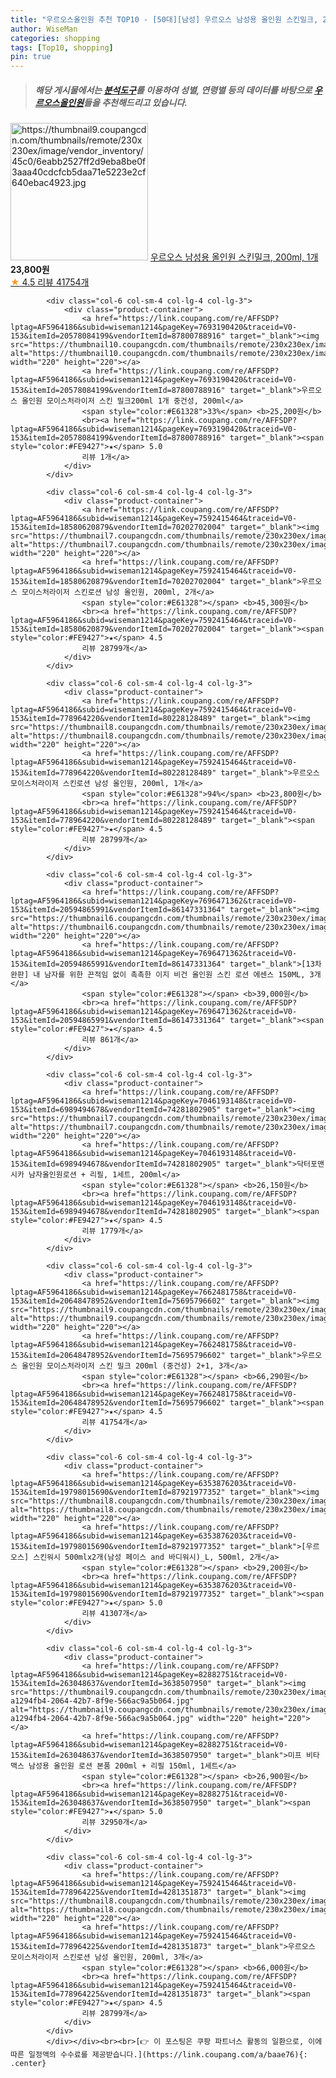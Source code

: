 ```yaml
---
title: "우르오스올인원 추천 TOP10 - [50대][남성] 우르오스 남성용 올인원 스킨밀크, 200ml, 1개"
author: WiseMan
categories: shopping
tags: [Top10, shopping]
pin: true
---
```


> ##### 해당 게시물에서는 [**분석도구**](https://itemscout.io/)를 이용하여 **성별**, **연령별** 등의 데이터를 바탕으로 [**우르오스올인원**](https://link.coupang.com/a/baae76)들을 추천해드리고 있습니다.
<div class="container"><div class="row">
            <div class="col-6 col-sm-4 col-lg-4 col-lg-3">
                <div class="product-container">
                    <a href="https://link.coupang.com/re/AFFSDP?lptag=AF5964186&subid=wiseman1214&pageKey=7662481758&traceid=V0-153&itemId=1023577477&vendorItemId=4281737707" target="_blank"><img src="https://thumbnail9.coupangcdn.com/thumbnails/remote/230x230ex/image/vendor_inventory/45c0/6eabb2527ff2d9eba8be0f3aaa40cdcfcb5daa71e5223e2cf640ebac4923.jpg" alt="https://thumbnail9.coupangcdn.com/thumbnails/remote/230x230ex/image/vendor_inventory/45c0/6eabb2527ff2d9eba8be0f3aaa40cdcfcb5daa71e5223e2cf640ebac4923.jpg" width="220" height="220"></a>
                    <a href="https://link.coupang.com/re/AFFSDP?lptag=AF5964186&subid=wiseman1214&pageKey=7662481758&traceid=V0-153&itemId=1023577477&vendorItemId=4281737707" target="_blank">우르오스 남성용 올인원 스킨밀크, 200ml, 1개</a>
                    <span style="color:#E61328"></span> <b>23,800원</b>
                    <br><a href="https://link.coupang.com/re/AFFSDP?lptag=AF5964186&subid=wiseman1214&pageKey=7662481758&traceid=V0-153&itemId=1023577477&vendorItemId=4281737707" target="_blank"><span style="color:#FE9427">★</span> 4.5
                    리뷰 41754개</a>
                </div>
            </div>
            
            <div class="col-6 col-sm-4 col-lg-4 col-lg-3">
                <div class="product-container">
                    <a href="https://link.coupang.com/re/AFFSDP?lptag=AF5964186&subid=wiseman1214&pageKey=7693190420&traceid=V0-153&itemId=20578084199&vendorItemId=87800788916" target="_blank"><img src="https://thumbnail10.coupangcdn.com/thumbnails/remote/230x230ex/image/vendor_inventory/447f/d3d23597918df1cb154ead8dd47d98a184748317ddad6f592fdb9eb3181e.png" alt="https://thumbnail10.coupangcdn.com/thumbnails/remote/230x230ex/image/vendor_inventory/447f/d3d23597918df1cb154ead8dd47d98a184748317ddad6f592fdb9eb3181e.png" width="220" height="220"></a>
                    <a href="https://link.coupang.com/re/AFFSDP?lptag=AF5964186&subid=wiseman1214&pageKey=7693190420&traceid=V0-153&itemId=20578084199&vendorItemId=87800788916" target="_blank">우르오스 올인원 모이스처라이저 스킨 밀크200ml 1개 중건성, 200ml</a>
                    <span style="color:#E61328">33%</span> <b>25,200원</b>
                    <br><a href="https://link.coupang.com/re/AFFSDP?lptag=AF5964186&subid=wiseman1214&pageKey=7693190420&traceid=V0-153&itemId=20578084199&vendorItemId=87800788916" target="_blank"><span style="color:#FE9427">★</span> 5.0
                    리뷰 1개</a>
                </div>
            </div>
            
            <div class="col-6 col-sm-4 col-lg-4 col-lg-3">
                <div class="product-container">
                    <a href="https://link.coupang.com/re/AFFSDP?lptag=AF5964186&subid=wiseman1214&pageKey=7592415464&traceid=V0-153&itemId=18580620879&vendorItemId=70202702004" target="_blank"><img src="https://thumbnail7.coupangcdn.com/thumbnails/remote/230x230ex/image/vendor_inventory/1b5f/962af3cf34095e88d2df232e79a539076c0eea29bbec4277b964f840bd59.jpg" alt="https://thumbnail7.coupangcdn.com/thumbnails/remote/230x230ex/image/vendor_inventory/1b5f/962af3cf34095e88d2df232e79a539076c0eea29bbec4277b964f840bd59.jpg" width="220" height="220"></a>
                    <a href="https://link.coupang.com/re/AFFSDP?lptag=AF5964186&subid=wiseman1214&pageKey=7592415464&traceid=V0-153&itemId=18580620879&vendorItemId=70202702004" target="_blank">우르오스 모이스처라이저 스킨로션 남성 올인원, 200ml, 2개</a>
                    <span style="color:#E61328"></span> <b>45,300원</b>
                    <br><a href="https://link.coupang.com/re/AFFSDP?lptag=AF5964186&subid=wiseman1214&pageKey=7592415464&traceid=V0-153&itemId=18580620879&vendorItemId=70202702004" target="_blank"><span style="color:#FE9427">★</span> 4.5
                    리뷰 28799개</a>
                </div>
            </div>
            
            <div class="col-6 col-sm-4 col-lg-4 col-lg-3">
                <div class="product-container">
                    <a href="https://link.coupang.com/re/AFFSDP?lptag=AF5964186&subid=wiseman1214&pageKey=7592415464&traceid=V0-153&itemId=778964220&vendorItemId=80228128489" target="_blank"><img src="https://thumbnail8.coupangcdn.com/thumbnails/remote/230x230ex/image/vendor_inventory/3f12/eaf4bf30e9f6a5c1d76e3114617229bbd1d2dfa3dc8ed1f015812daef7ab.jpg" alt="https://thumbnail8.coupangcdn.com/thumbnails/remote/230x230ex/image/vendor_inventory/3f12/eaf4bf30e9f6a5c1d76e3114617229bbd1d2dfa3dc8ed1f015812daef7ab.jpg" width="220" height="220"></a>
                    <a href="https://link.coupang.com/re/AFFSDP?lptag=AF5964186&subid=wiseman1214&pageKey=7592415464&traceid=V0-153&itemId=778964220&vendorItemId=80228128489" target="_blank">우르오스 모이스처라이저 스킨로션 남성 올인원, 200ml, 1개</a>
                    <span style="color:#E61328">94%</span> <b>23,800원</b>
                    <br><a href="https://link.coupang.com/re/AFFSDP?lptag=AF5964186&subid=wiseman1214&pageKey=7592415464&traceid=V0-153&itemId=778964220&vendorItemId=80228128489" target="_blank"><span style="color:#FE9427">★</span> 4.5
                    리뷰 28799개</a>
                </div>
            </div>
            
            <div class="col-6 col-sm-4 col-lg-4 col-lg-3">
                <div class="product-container">
                    <a href="https://link.coupang.com/re/AFFSDP?lptag=AF5964186&subid=wiseman1214&pageKey=7696471362&traceid=V0-153&itemId=20594865991&vendorItemId=86147331364" target="_blank"><img src="https://thumbnail6.coupangcdn.com/thumbnails/remote/230x230ex/image/vendor_inventory/326c/bedb4d5c17ac34fd9a8838fb8f61c9b2e30b43df6ce80bdc27d1367d2c31.jpg" alt="https://thumbnail6.coupangcdn.com/thumbnails/remote/230x230ex/image/vendor_inventory/326c/bedb4d5c17ac34fd9a8838fb8f61c9b2e30b43df6ce80bdc27d1367d2c31.jpg" width="220" height="220"></a>
                    <a href="https://link.coupang.com/re/AFFSDP?lptag=AF5964186&subid=wiseman1214&pageKey=7696471362&traceid=V0-153&itemId=20594865991&vendorItemId=86147331364" target="_blank">[13차 완판] 내 남자를 위한 끈적임 없이 촉촉한 이지 비건 올인원 스킨 로션 에센스 150ML, 3개</a>
                    <span style="color:#E61328"></span> <b>39,000원</b>
                    <br><a href="https://link.coupang.com/re/AFFSDP?lptag=AF5964186&subid=wiseman1214&pageKey=7696471362&traceid=V0-153&itemId=20594865991&vendorItemId=86147331364" target="_blank"><span style="color:#FE9427">★</span> 4.5
                    리뷰 861개</a>
                </div>
            </div>
            
            <div class="col-6 col-sm-4 col-lg-4 col-lg-3">
                <div class="product-container">
                    <a href="https://link.coupang.com/re/AFFSDP?lptag=AF5964186&subid=wiseman1214&pageKey=7046193148&traceid=V0-153&itemId=6989494678&vendorItemId=74281802905" target="_blank"><img src="https://thumbnail7.coupangcdn.com/thumbnails/remote/230x230ex/image/vendor_inventory/9d8f/fa69c3ebe9aa42cad0f6be7f50928213c818234e75a0498ce8ab753653ba.png" alt="https://thumbnail7.coupangcdn.com/thumbnails/remote/230x230ex/image/vendor_inventory/9d8f/fa69c3ebe9aa42cad0f6be7f50928213c818234e75a0498ce8ab753653ba.png" width="220" height="220"></a>
                    <a href="https://link.coupang.com/re/AFFSDP?lptag=AF5964186&subid=wiseman1214&pageKey=7046193148&traceid=V0-153&itemId=6989494678&vendorItemId=74281802905" target="_blank">닥터포맨 시카 남자올인원로션 + 리필, 1세트, 200ml</a>
                    <span style="color:#E61328"></span> <b>26,150원</b>
                    <br><a href="https://link.coupang.com/re/AFFSDP?lptag=AF5964186&subid=wiseman1214&pageKey=7046193148&traceid=V0-153&itemId=6989494678&vendorItemId=74281802905" target="_blank"><span style="color:#FE9427">★</span> 4.5
                    리뷰 1779개</a>
                </div>
            </div>
            
            <div class="col-6 col-sm-4 col-lg-4 col-lg-3">
                <div class="product-container">
                    <a href="https://link.coupang.com/re/AFFSDP?lptag=AF5964186&subid=wiseman1214&pageKey=7662481758&traceid=V0-153&itemId=20648478952&vendorItemId=75695796602" target="_blank"><img src="https://thumbnail9.coupangcdn.com/thumbnails/remote/230x230ex/image/vendor_inventory/a1da/adb3f192c3a48f1036b246a3d9e55dfe4eeebcf307fe60aadea6954fa564.jpg" alt="https://thumbnail9.coupangcdn.com/thumbnails/remote/230x230ex/image/vendor_inventory/a1da/adb3f192c3a48f1036b246a3d9e55dfe4eeebcf307fe60aadea6954fa564.jpg" width="220" height="220"></a>
                    <a href="https://link.coupang.com/re/AFFSDP?lptag=AF5964186&subid=wiseman1214&pageKey=7662481758&traceid=V0-153&itemId=20648478952&vendorItemId=75695796602" target="_blank">우르오스 올인원 모이스처라이저 스킨 밀크 200ml (중건성) 2+1, 3개</a>
                    <span style="color:#E61328"></span> <b>66,290원</b>
                    <br><a href="https://link.coupang.com/re/AFFSDP?lptag=AF5964186&subid=wiseman1214&pageKey=7662481758&traceid=V0-153&itemId=20648478952&vendorItemId=75695796602" target="_blank"><span style="color:#FE9427">★</span> 4.5
                    리뷰 41754개</a>
                </div>
            </div>
            
            <div class="col-6 col-sm-4 col-lg-4 col-lg-3">
                <div class="product-container">
                    <a href="https://link.coupang.com/re/AFFSDP?lptag=AF5964186&subid=wiseman1214&pageKey=6353876203&traceid=V0-153&itemId=19798015690&vendorItemId=87921977352" target="_blank"><img src="https://thumbnail8.coupangcdn.com/thumbnails/remote/230x230ex/image/vendor_inventory/799f/80604e0112ad2a13e285dcf0b3984209de7d0041d6c109be70773050045b.jpg" alt="https://thumbnail8.coupangcdn.com/thumbnails/remote/230x230ex/image/vendor_inventory/799f/80604e0112ad2a13e285dcf0b3984209de7d0041d6c109be70773050045b.jpg" width="220" height="220"></a>
                    <a href="https://link.coupang.com/re/AFFSDP?lptag=AF5964186&subid=wiseman1214&pageKey=6353876203&traceid=V0-153&itemId=19798015690&vendorItemId=87921977352" target="_blank">[우르오스] 스킨워시 500mlx2개(남성 페이스 and 바디워시)_L, 500ml, 2개</a>
                    <span style="color:#E61328"></span> <b>29,200원</b>
                    <br><a href="https://link.coupang.com/re/AFFSDP?lptag=AF5964186&subid=wiseman1214&pageKey=6353876203&traceid=V0-153&itemId=19798015690&vendorItemId=87921977352" target="_blank"><span style="color:#FE9427">★</span> 5.0
                    리뷰 41307개</a>
                </div>
            </div>
            
            <div class="col-6 col-sm-4 col-lg-4 col-lg-3">
                <div class="product-container">
                    <a href="https://link.coupang.com/re/AFFSDP?lptag=AF5964186&subid=wiseman1214&pageKey=82882751&traceid=V0-153&itemId=263048637&vendorItemId=3638507950" target="_blank"><img src="https://thumbnail9.coupangcdn.com/thumbnails/remote/230x230ex/image/retail/images/2869579056782935-a1294fb4-2064-42b7-8f9e-566ac9a5b064.jpg" alt="https://thumbnail9.coupangcdn.com/thumbnails/remote/230x230ex/image/retail/images/2869579056782935-a1294fb4-2064-42b7-8f9e-566ac9a5b064.jpg" width="220" height="220"></a>
                    <a href="https://link.coupang.com/re/AFFSDP?lptag=AF5964186&subid=wiseman1214&pageKey=82882751&traceid=V0-153&itemId=263048637&vendorItemId=3638507950" target="_blank">미프 비타맥스 남성용 올인원 로션 본품 200ml + 리필 150ml, 1세트</a>
                    <span style="color:#E61328"></span> <b>26,900원</b>
                    <br><a href="https://link.coupang.com/re/AFFSDP?lptag=AF5964186&subid=wiseman1214&pageKey=82882751&traceid=V0-153&itemId=263048637&vendorItemId=3638507950" target="_blank"><span style="color:#FE9427">★</span> 5.0
                    리뷰 32950개</a>
                </div>
            </div>
            
            <div class="col-6 col-sm-4 col-lg-4 col-lg-3">
                <div class="product-container">
                    <a href="https://link.coupang.com/re/AFFSDP?lptag=AF5964186&subid=wiseman1214&pageKey=7592415464&traceid=V0-153&itemId=778964225&vendorItemId=4281351873" target="_blank"><img src="https://thumbnail8.coupangcdn.com/thumbnails/remote/230x230ex/image/vendor_inventory/59b9/cfbae51b638677d0f47bef93cb9fd71f6d9079d519837144f0ba65830963.jpg" alt="https://thumbnail8.coupangcdn.com/thumbnails/remote/230x230ex/image/vendor_inventory/59b9/cfbae51b638677d0f47bef93cb9fd71f6d9079d519837144f0ba65830963.jpg" width="220" height="220"></a>
                    <a href="https://link.coupang.com/re/AFFSDP?lptag=AF5964186&subid=wiseman1214&pageKey=7592415464&traceid=V0-153&itemId=778964225&vendorItemId=4281351873" target="_blank">우르오스 모이스처라이저 스킨로션 남성 올인원, 200ml, 3개</a>
                    <span style="color:#E61328"></span> <b>66,000원</b>
                    <br><a href="https://link.coupang.com/re/AFFSDP?lptag=AF5964186&subid=wiseman1214&pageKey=7592415464&traceid=V0-153&itemId=778964225&vendorItemId=4281351873" target="_blank"><span style="color:#FE9427">★</span> 4.5
                    리뷰 28799개</a>
                </div>
            </div>
            </div></div><br><br>[👉 이 포스팅은 쿠팡 파트너스 활동의 일환으로, 이에 따른 일정액의 수수료를 제공받습니다.](https://link.coupang.com/a/baae76){: .center}
